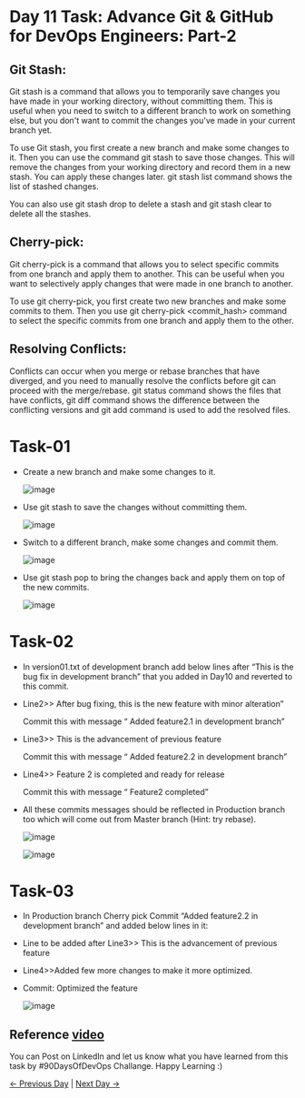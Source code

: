 # Day 11 Task: Advance Git & GitHub for DevOps Engineers: Part-2

## Git Stash:

Git stash is a command that allows you to temporarily save changes you have made in your working directory, without committing them. This is useful when you need to switch to a different branch to work on something else, but you don't want to commit the changes you've made in your current branch yet.

To use Git stash, you first create a new branch and make some changes to it. Then you can use the command git stash to save those changes. This will remove the changes from your working directory and record them in a new stash. You can apply these changes later. git stash list command shows the list of stashed changes.

You can also use git stash drop to delete a stash and git stash clear to delete all the stashes.

## Cherry-pick:

Git cherry-pick is a command that allows you to select specific commits from one branch and apply them to another. This can be useful when you want to selectively apply changes that were made in one branch to another.

To use git cherry-pick, you first create two new branches and make some commits to them. Then you use git cherry-pick <commit_hash> command to select the specific commits from one branch and apply them to the other.

## Resolving Conflicts:

Conflicts can occur when you merge or rebase branches that have diverged, and you need to manually resolve the conflicts before git can proceed with the merge/rebase.
git status command shows the files that have conflicts, git diff command shows the difference between the conflicting versions and git add command is used to add the resolved files.

# Task-01

- Create a new branch and make some changes to it.

  ![image](https://github.com/amrit7198/90DaysOfDevOps/assets/36197073/053d7bc8-3faa-4c5d-aded-f83adf5d155c)

- Use git stash to save the changes without committing them.

  ![image](https://github.com/amrit7198/90DaysOfDevOps/assets/36197073/660eaa90-2a97-4e1d-b4fc-07c9224bb7a5)

- Switch to a different branch, make some changes and commit them.

  ![image](https://github.com/amrit7198/90DaysOfDevOps/assets/36197073/95017a0f-9666-45eb-b32c-acf4e90d8ca8)

- Use git stash pop to bring the changes back and apply them on top of the new commits.

  ![image](https://github.com/amrit7198/90DaysOfDevOps/assets/36197073/48e97878-a52c-4e2b-ba9e-6c7dd2e0feef)

# Task-02

- In version01.txt of development branch add below lines after “This is the bug fix in development branch” that you added in Day10 and reverted to this commit.
- Line2>> After bug fixing, this is the new feature with minor alteration”

  Commit this with message “ Added feature2.1 in development branch”

- Line3>> This is the advancement of previous feature

  Commit this with message “ Added feature2.2 in development branch”

- Line4>> Feature 2 is completed and ready for release

  Commit this with message “ Feature2 completed”

- All these commits messages should be reflected in Production branch too which will come out from Master branch (Hint: try rebase).

  ![image](https://github.com/amrit7198/90DaysOfDevOps/assets/36197073/118e386d-5dd9-4a98-aba3-f31258218332)

  ![image](https://github.com/amrit7198/90DaysOfDevOps/assets/36197073/8c015439-2ab1-44a7-adff-d07fe4867e3d)


# Task-03

- In Production branch Cherry pick Commit “Added feature2.2 in development branch” and added below lines in it:
- Line to be added after Line3>> This is the advancement of previous feature
- Line4>>Added few more changes to make it more optimized.
- Commit: Optimized the feature

  ![image](https://github.com/amrit7198/90DaysOfDevOps/assets/36197073/e87003ca-1c28-413c-90b8-573668db2cb2)


## Reference [video](https://youtu.be/apGV9Kg7ics)

You can Post on LinkedIn and let us know what you have learned from this task by #90DaysOfDevOps Challange. Happy Learning :)

[← Previous Day](../day10/README.md) | [Next Day →](../day12/README.md)
